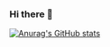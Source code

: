 ### Hi there 👋

[![Anurag's GitHub stats](https://github-readme-stats.vercel.app/api?username=Cuber-final)](https://github.com/anuraghazra/github-readme-stats)
